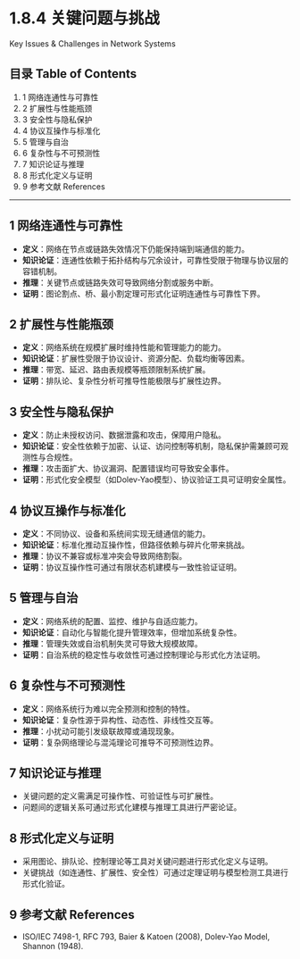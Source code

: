 # 1.8.4 关键问题与挑战

Key Issues & Challenges in Network Systems

## 目录 Table of Contents

1. 1 网络连通性与可靠性
2. 2 扩展性与性能瓶颈
3. 3 安全性与隐私保护
4. 4 协议互操作与标准化
5. 5 管理与自治
6. 6 复杂性与不可预测性
7. 7 知识论证与推理
8. 8 形式化定义与证明
9. 9 参考文献 References

---

## 1 网络连通性与可靠性

- **定义**：网络在节点或链路失效情况下仍能保持端到端通信的能力。
- **知识论证**：连通性依赖于拓扑结构与冗余设计，可靠性受限于物理与协议层的容错机制。
- **推理**：关键节点或链路失效可导致网络分割或服务中断。
- **证明**：图论割点、桥、最小割定理可形式化证明连通性与可靠性下界。

## 2 扩展性与性能瓶颈

- **定义**：网络系统在规模扩展时维持性能和管理能力的能力。
- **知识论证**：扩展性受限于协议设计、资源分配、负载均衡等因素。
- **推理**：带宽、延迟、路由表规模等瓶颈限制系统扩展。
- **证明**：排队论、复杂性分析可推导性能极限与扩展性边界。

## 3 安全性与隐私保护

- **定义**：防止未授权访问、数据泄露和攻击，保障用户隐私。
- **知识论证**：安全性依赖于加密、认证、访问控制等机制，隐私保护需兼顾可观测性与合规性。
- **推理**：攻击面扩大、协议漏洞、配置错误均可导致安全事件。
- **证明**：形式化安全模型（如Dolev-Yao模型）、协议验证工具可证明安全属性。

## 4 协议互操作与标准化

- **定义**：不同协议、设备和系统间实现无缝通信的能力。
- **知识论证**：标准化推动互操作性，但路径依赖与碎片化带来挑战。
- **推理**：协议不兼容或标准冲突会导致网络割裂。
- **证明**：协议互操作性可通过有限状态机建模与一致性验证证明。

## 5 管理与自治

- **定义**：网络系统的配置、监控、维护与自适应能力。
- **知识论证**：自动化与智能化提升管理效率，但增加系统复杂性。
- **推理**：管理失效或自治机制失灵可导致大规模故障。
- **证明**：自治系统的稳定性与收敛性可通过控制理论与形式化方法证明。

## 6 复杂性与不可预测性

- **定义**：网络系统行为难以完全预测和控制的特性。
- **知识论证**：复杂性源于异构性、动态性、非线性交互等。
- **推理**：小扰动可能引发级联故障或涌现现象。
- **证明**：复杂网络理论与混沌理论可推导不可预测性边界。

## 7 知识论证与推理

- 关键问题的定义需满足可操作性、可验证性与可扩展性。
- 问题间的逻辑关系可通过形式化建模与推理工具进行严密论证。

## 8 形式化定义与证明

- 采用图论、排队论、控制理论等工具对关键问题进行形式化定义与证明。
- 关键挑战（如连通性、扩展性、安全性）可通过定理证明与模型检测工具进行形式化验证。

## 9 参考文献 References

- ISO/IEC 7498-1, RFC 793, Baier & Katoen (2008), Dolev-Yao Model, Shannon (1948).
